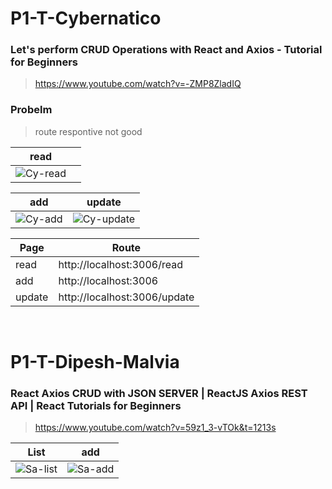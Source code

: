 # P1-T-Cybernatico
### Let's perform CRUD Operations with React and Axios - Tutorial for Beginners
> https://www.youtube.com/watch?v=-ZMP8ZladIQ

### Probelm
> route respontive not good

| read       |      |
|---         |---   |
| ![Cy-read] |      |

| add                |  update            |
|--------------------|--------------------|
| ![Cy-add]          | ![Cy-update]       |

| Page      | Route                         |
|---        |---                            |
| read      | http://localhost:3006/read    |
| add       | http://localhost:3006         |
| update    | http://localhost:3006/update  |

[Cy-read]: https://github.com/gooba-lap/Q1-LEARN-axios/blob/main/P1-T-Cybernatico/read.png
[Cy-add]: https://github.com/gooba-lap/Q1-LEARN-axios/blob/main/P1-T-Cybernatico/add.png
[Cy-update]: https://github.com/gooba-lap/Q1-LEARN-axios/blob/main/P1-T-Cybernatico/update.png
 

<br />


# P1-T-Dipesh-Malvia
### React Axios CRUD with JSON SERVER | ReactJS Axios REST API | React Tutorials for Beginners
> https://www.youtube.com/watch?v=59z1_3-vTOk&t=1213s

| List               |  add               |
|--------------------|--------------------|
|![Sa-list]          | ![Sa-add]          |

[Sa-list]: https://github.com/gooba-lap/Q1-LEARN-axios/blob/main/P1-T-Salvando-el-semestre/list.png
[Sa-add]: https://github.com/gooba-lap/Q1-LEARN-axios/blob/main/P1-T-Salvando-el-semestre/add.png
